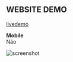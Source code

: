 ## WEBSITE DEMO
[livedemo](https://long-hanger.cloudvent.net/)

**Mobile**<br>
Não<br>

![screenshot](https://github.com/ezequielsousa-devbr/vinhos1980/blob/clouddemo/material/img/screenshot.png)